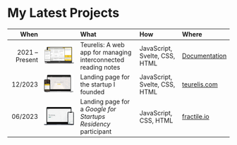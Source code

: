 # My Latest Projects

| When | | What | How | Where |
|-----:|-|:-----|:----|:------|
| 2021 – Present | [![Teurelis](./teurelis-app/assets/mockup.png)](https://github.com/m-kupiec/portfolio/blob/main/teurelis-app/README.md) | Teurelis: A web app for managing interconnected reading notes | JavaScript, Svelte, CSS, HTML | [Documentation](https://github.com/m-kupiec/portfolio/blob/main/teurelis-app/README.md) |
| 12/2023 | [![Teurelis](./teurelis-website/assets/mockup.png)](https://teurelis.com/) | Landing page for the startup I founded | JavaScript, Svelte, CSS, HTML | [teurelis.com](https://teurelis.com/) |
| 06/2023 | [![Fractile](./fractile-website/assets/mockup.png)](https://fractile.io/) | Landing page for a *Google for Startups Residency* participant | JavaScript, CSS, HTML | [fractile.io](https://fractile.io/) |
